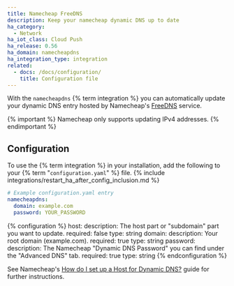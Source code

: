 ```yaml
---
title: Namecheap FreeDNS
description: Keep your namecheap dynamic DNS up to date
ha_category:
  - Network
ha_iot_class: Cloud Push
ha_release: 0.56
ha_domain: namecheapdns
ha_integration_type: integration
related:
  - docs: /docs/configuration/
    title: Configuration file
---
```


With the `namecheapdns` {% term integration %} you can automatically update your dynamic DNS entry hosted by Namecheap's [FreeDNS](https://www.namecheap.com/store/domains/freedns/) service.

{% important %}
Namecheap only supports updating IPv4 addresses.
{% endimportant %}

## Configuration

To use the {% term integration %} in your installation, add the following to your {% term "`configuration.yaml`" %} file.
{% include integrations/restart_ha_after_config_inclusion.md %}

```yaml
# Example configuration.yaml entry
namecheapdns:
  domain: example.com
  password: YOUR_PASSWORD
```

{% configuration %}
  host:
    description: The host part or "subdomain" part you want to update.
    required: false
    type: string
  domain:
    description: Your root domain (example.com).
    required: true
    type: string
  password:
    description: The Namecheap "Dynamic DNS Password" you can find under the "Advanced DNS" tab.
    required: true
    type: string
{% endconfiguration %}

See Namecheap's [How do I set up a Host for Dynamic DNS?](https://www.namecheap.com/support/knowledgebase/article.aspx/43/11/how-do-i-set-up-a-host-for-dynamic-dns) guide for further instructions.
